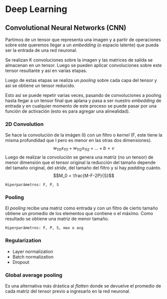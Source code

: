 # Deep Learning
## Convolutional Neural Networks (CNN)
Partimos de un tensor que representa una imagen y a partir de operaciones sobre este queremos llegar a un *embedding* (o espacio latente) que pueda ser la entrada de una red neuronal.

Se realizan K convoluciones sobre la imagen y las matrices de salida se almacenan en un tensor. Luego se pueden aplicar convoluciones sobre este tensor resultante y así en varias etapas.

Luego de estas etapas se realiza un *pooling* sobre cada capa del tensor y así se obtiene un tensor reducido.

Esto así se puede repetir varias veces, pasando de convoluciones a pooling hasta llegar a un tensor final que aplana y pasa a ser nuestro *embedding* de entrada y en cualquier momento de este proceso se puede pasar por una función de activación (esto es para agregar una alinealidad).

### 2D Convolution
Se hace la convolución de la imágen (I) con un filtro o *kernel* (F, este tiene la misma profundidad que I pero es menor en las otras dos dimensiones).
$$w_{111}x_{111}+w_{112}x_{112}+\dots+b = v $$
Luego de realizar la convolución se genera una matriz (no un tensor) de menor dimensión que el tensor original la reducción del tamaño depende del tamaño original, del *stride*, del tamaño del filtro y si hay *padding* cuánto.
$$M_0 = \frac{M-F-2P}{S}$$

```
Hiperparámetros: F, P, S
```

### Pooling
El *pooling* recibe una matriz como entrada y con un filtro de cierto tamaño obtiene un promedio de los elementos que contiene o el máximo. Como resultado se obtiene una matriz de menor tamaño.

```
Hiperparámetros: F, P, S, max o avg
```

### Regularization
- Layer normalization
- Batch normalization
- Dropout

### Global average pooling
Es una alternativa más drástica al *flatten* donde se devuelve el promedio de cada matríz del tensor previo a ingresarlo en la red neuronal.